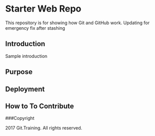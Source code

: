 # Starter Web Repo

This repository is for showing how Git and GitHub work. Updating for emergency fix after stashing

## Introduction

Sample introduction

## Purpose

## Deployment

## How to To Contribute

###Copyright

2017 Git.Training. All rights reserved.